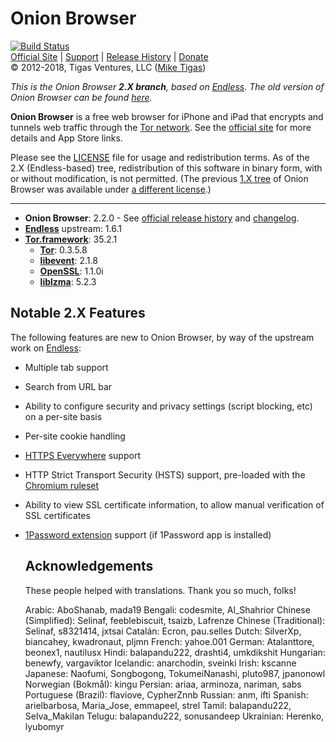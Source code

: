 # Onion Browser

[![Build Status](https://travis-ci.org/mtigas/OnionBrowser.svg?branch=2.X)](https://travis-ci.org/mtigas/OnionBrowser)  
[Official Site][official] | [Support][help] | [Release History][releases] | [Donate][donate]  
&copy; 2012-2018, Tigas Ventures, LLC ([Mike Tigas][miketigas])

*This is the Onion Browser <strong>2.X branch</strong>, based on [Endless][endless]. The old version of Onion Browser can be found [here][1.X].*

**Onion Browser** is a free web browser for iPhone and iPad that encrypts and tunnels web traffic through the [Tor network][tor]. See the [official site][official] for more details and App Store links.

Please see the [LICENSE][license] file for usage and redistribution terms. As of the 2.X (Endless-based) tree, redistribution of this software in binary form, with or without modification, is not permitted. (The previous [1.X tree][1.X] of Onion Browser was available under [a different license](https://github.com/mtigas/OnionBrowser/blob/1.X/LICENSE).)

---

* **Onion Browser**: 2.2.0 - See [official release history][releases] and [changelog][changelog].
* **[Endless][endless]** upstream: 1.6.1
* **[Tor.framework][Tor.framework]**: 35.2.1
  * **[Tor][tor]**: 0.3.5.8
  * **[libevent][libevent]**: 2.1.8
  * **[OpenSSL][openssl]**: 1.1.0i
  * **[liblzma][liblzma]**: 5.2.3

[official]: https://onionbrowser.com/
[help]: https://github.com/mtigas/OnionBrowser/wiki/Help
[releases]: https://github.com/mtigas/OnionBrowser/releases
[changelog]: https://raw.github.com/mtigas/OnionBrowser/2.X/CHANGES.txt
[donate]: https://onionbrowser.com/#support-project
[miketigas]: https://mike.tig.as/
[license]: https://github.com/mtigas/OnionBrowser/blob/2.X/LICENSE
[Tor.framework]: https://github.com/iCepa/Tor.framework
[tor]: https://www.torproject.org/
[libevent]: http://libevent.org/
[openssl]: https://www.openssl.org/
[liblzma]: https://tukaani.org/xz/
[iobfs]: https://github.com/mtigas/iObfs
[endless]: https://github.com/jcs/endless
[1.X]: https://github.com/mtigas/OnionBrowser/tree/1.X

## Notable 2.X Features

The following features are new to Onion Browser, by way of the upstream work on [Endless][endless]:

- Multiple tab support

- Search from URL bar

- Ability to configure security and privacy settings (script blocking, etc) on a per-site basis

- Per-site cookie handling

- [HTTPS Everywhere](https://www.eff.org/HTTPS-EVERYWHERE) support

- HTTP Strict Transport Security (HSTS) support, pre-loaded with the [Chromium ruleset](https://hstspreload.org/)

- Ability to view SSL certificate information, to allow manual verification of SSL certificates

- [1Password extension](https://github.com/AgileBits/onepassword-app-extension)
  support (if 1Password app is installed)
  
  ## Acknowledgements
  
  These people helped with translations. Thank you so much, folks!
  
  Arabic: AboShanab, mada19
  Bengali: codesmite, Al_Shahrior
  Chinese (Simplified): Selinaf, feeblebiscuit, tsaizb, Lafrenze
  Chinese (Traditional): Selinaf, s8321414, jxtsai
  Catalán: Ecron, pau.selles
  Dutch: SilverXp, biancahey, kwadronaut, pljmn
  French: yahoe.001
  German: Atalanttore, beonex1, nautilusx
  Hindi: balapandu222, drashti4, umkdikshit
  Hungarian: benewfy, vargaviktor
  Icelandic: anarchodin, sveinki
  Irish: kscanne
  Japanese: Naofumi, Songbogong, TokumeiNanashi, pluto987, jpanonowl
  Norwegian (Bokmål): kingu
  Persian: ariaa, arminoza, nariman, sabs
  Portuguese (Brazil): flaviove, CypherZnnb
  Russian: anm, ifti
  Spanish: arielbarbosa, Maria_Jose, emmapeel, strel
  Tamil: balapandu222, Selva_Makilan
  Telugu: balapandu222, sonusandeep
  Ukrainian: Herenko, lyubomyr

